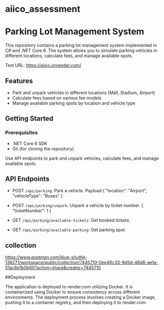 # aiico_assessment

# Parking Lot Management System

This repository contains a parking lot management system implemented in C# and .NET Core 6. The system allows you to simulate parking vehicles in different locations, calculate fees, and manage available spots.

Test URL: https://aiico.onrender.com/

## Features

- Park and unpark vehicles in different locations (Mall, Stadium, Airport)
- Calculate fees based on various fee models
- Manage available parking spots by location and vehicle type

## Getting Started

### Prerequisites

- .NET Core 6 SDK
- Git (for cloning the repository)

Use API endpoints to park and unpark vehicles, calculate fees, and manage available spots.

## API Endpoints

- POST `/api/parking`: Park a vehicle.
Payload
{
    "location": "Airport",
    "vehicleType": "Buses"
}

- POST `/api/parking/unpark`: Unpark a vehicle by ticket number.
{
    "ticketNumber": 1
}

- GET `/api/parking/available-tickets`: Get booked tickets.
- GET `/api/parking/available-parking`: Get parking spot.


## collection

https://www.postman.com/blue-shuttle-138271/workspace/public/collection/7445710-0ee46c33-9d5d-46d8-ae1a-51ac6e1b0b60?action=share&creator=7445710


##Deployment

The application is deployed to render.com utilizing Docker. It is containerized using Docker to ensure consistency across different environments. The deployment process involves creating a Docker image, pushing it to a container registry, and then deploying it to render.com.

